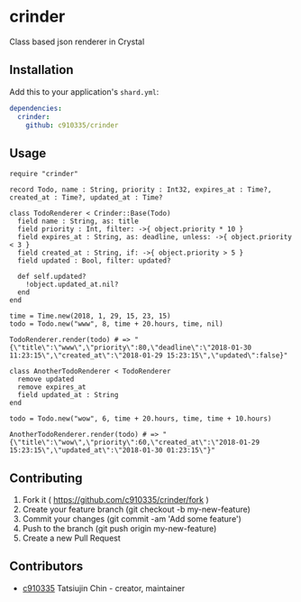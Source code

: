 # crinder

Class based json renderer in Crystal

## Installation

Add this to your application's `shard.yml`:

```yaml
dependencies:
  crinder:
    github: c910335/crinder
```

## Usage

```crystal
require "crinder"

record Todo, name : String, priority : Int32, expires_at : Time?, created_at : Time?, updated_at : Time?

class TodoRenderer < Crinder::Base(Todo)
  field name : String, as: title
  field priority : Int, filter: ->{ object.priority * 10 }
  field expires_at : String, as: deadline, unless: ->{ object.priority < 3 }
  field created_at : String, if: ->{ object.priority > 5 }
  field updated : Bool, filter: updated?

  def self.updated?
    !object.updated_at.nil?
  end
end

time = Time.new(2018, 1, 29, 15, 23, 15)
todo = Todo.new("www", 8, time + 20.hours, time, nil)

TodoRenderer.render(todo) # => "{\"title\":\"www\",\"priority\":80,\"deadline\":\"2018-01-30 11:23:15\",\"created_at\":\"2018-01-29 15:23:15\",\"updated\":false}"

class AnotherTodoRenderer < TodoRenderer
  remove updated
  remove expires_at
  field updated_at : String
end

todo = Todo.new("wow", 6, time + 20.hours, time, time + 10.hours)

AnotherTodoRenderer.render(todo) # => "{\"title\":\"wow\",\"priority\":60,\"created_at\":\"2018-01-29 15:23:15\",\"updated_at\":\"2018-01-30 01:23:15\"}"
```

## Contributing

1. Fork it ( https://github.com/c910335/crinder/fork )
2. Create your feature branch (git checkout -b my-new-feature)
3. Commit your changes (git commit -am 'Add some feature')
4. Push to the branch (git push origin my-new-feature)
5. Create a new Pull Request

## Contributors

- [c910335](https://github.com/c910335) Tatsiujin Chin - creator, maintainer

